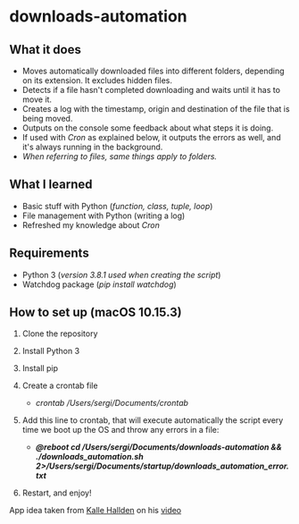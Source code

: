 # downloads-automation

## What it does

- Moves automatically downloaded files into different folders, depending on its extension.
  It excludes hidden files.
- Detects if a file hasn't completed downloading and waits until it has to move it.
- Creates a log with the timestamp, origin and destination of the file that is being moved.
- Outputs on the console some feedback about what steps it is doing.
- If used with _Cron_ as explained below, it outputs the errors as well, and it's always running in the background.
- _When referring to files, same things apply to folders._

## What I learned

- Basic stuff with Python (_function, class, tuple, loop_)
- File management with Python (writing a log)
- Refreshed my knowledge about _Cron_

## Requirements

- Python 3 (_version 3.8.1 used when creating the script_)
- Watchdog package (_pip install watchdog_)

## How to set up (macOS 10.15.3)

1. Clone the repository
1. Install Python 3
1. Install pip
1. Create a crontab file
   - _crontab /Users/sergi/Documents/crontab_
1. Add this line to crontab, that will execute automatically the script every time we boot up the OS and throw any errors in a file:

   - **_@reboot cd /Users/sergi/Documents/downloads-automation && ./downloads_automation.sh 2>/Users/sergi/Documents/startup/downloads_automation_error.txt_**

1. Restart, and enjoy!

App idea taken from [Kalle Hallden](https://github.com/KalleHallden) on his [video](https://www.youtube.com/watch?v=A3PRB1Wc0UA)
